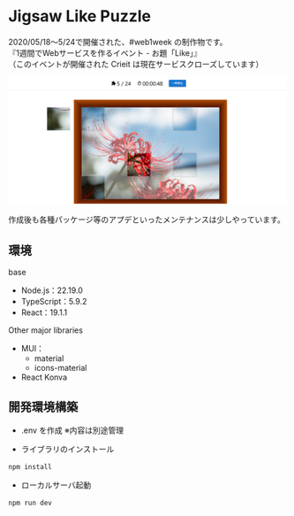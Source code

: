 # Jigsaw Like Puzzle
2020/05/18～5/24で開催された、#web1week の制作物です。  
『1週間でWebサービスを作るイベント - お題「Like」』  
（このイベントが開催された Crieit は現在サービスクローズしています）

![アプリのスクショ](./screenshot.png)

作成後も各種パッケージ等のアプデといったメンテナンスは少しやっています。

## 環境
base
- Node.js：22.19.0
- TypeScript：5.9.2
- React：19.1.1

Other major libraries
- MUI：
  - material
  - icons-material
- React Konva

## 開発環境構築
- .env を作成
  ※内容は別途管理

- ライブラリのインストール
```bash
npm install
```

- ローカルサーバ起動
```bash
npm run dev
```
